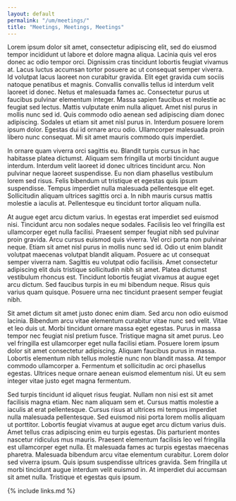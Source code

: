 ```yaml
---
layout: default
permalink: "/um/meetings/"
title: "Meetings, Meetings, Meetings"
---
```


Lorem ipsum dolor sit amet, consectetur adipiscing elit, sed do
eiusmod tempor incididunt ut labore et dolore magna aliqua. Lacinia
quis vel eros donec ac odio tempor orci. Dignissim cras tincidunt
lobortis feugiat vivamus at. Lacus luctus accumsan tortor posuere ac
ut consequat semper viverra. Id volutpat lacus laoreet non curabitur
gravida. Elit eget gravida cum sociis natoque penatibus et
magnis. Convallis convallis tellus id interdum velit laoreet id
donec. Netus et malesuada fames ac. Consectetur purus ut faucibus
pulvinar elementum integer. Massa sapien faucibus et molestie ac
feugiat sed lectus. Mattis vulputate enim nulla aliquet. Amet nisl
purus in mollis nunc sed id. Quis commodo odio aenean sed adipiscing
diam donec adipiscing. Sodales ut etiam sit amet nisl purus
in. Interdum posuere lorem ipsum dolor. Egestas dui id ornare arcu
odio. Ullamcorper malesuada proin libero nunc consequat. Mi sit amet
mauris commodo quis imperdiet.

In ornare quam viverra orci sagittis eu. Blandit turpis cursus in hac
habitasse platea dictumst. Aliquam sem fringilla ut morbi tincidunt
augue interdum. Interdum velit laoreet id donec ultrices tincidunt
arcu. Non pulvinar neque laoreet suspendisse. Eu non diam phasellus
vestibulum lorem sed risus. Felis bibendum ut tristique et egestas
quis ipsum suspendisse. Tempus imperdiet nulla malesuada pellentesque
elit eget. Sollicitudin aliquam ultrices sagittis orci a. In nibh
mauris cursus mattis molestie a iaculis at. Pellentesque eu tincidunt
tortor aliquam nulla.

At augue eget arcu dictum varius. In egestas erat imperdiet sed
euismod nisi. Tincidunt arcu non sodales neque sodales. Facilisis leo
vel fringilla est ullamcorper eget nulla facilisi. Praesent semper
feugiat nibh sed pulvinar proin gravida. Arcu cursus euismod quis
viverra. Vel orci porta non pulvinar neque. Etiam sit amet nisl purus
in mollis nunc sed id. Odio ut enim blandit volutpat maecenas volutpat
blandit aliquam. Posuere ac ut consequat semper viverra nam. Sagittis
eu volutpat odio facilisis. Amet consectetur adipiscing elit duis
tristique sollicitudin nibh sit amet. Platea dictumst vestibulum
rhoncus est. Tincidunt lobortis feugiat vivamus at augue eget arcu
dictum. Sed faucibus turpis in eu mi bibendum neque. Risus quis varius
quam quisque. Posuere urna nec tincidunt praesent semper feugiat nibh.

Sit amet dictum sit amet justo donec enim diam. Sed arcu non odio
euismod lacinia. Bibendum arcu vitae elementum curabitur vitae nunc
sed velit. Vitae et leo duis ut. Morbi tincidunt ornare massa eget
egestas. Purus in massa tempor nec feugiat nisl pretium
fusce. Tristique magna sit amet purus. Leo vel fringilla est
ullamcorper eget nulla facilisi etiam. Posuere lorem ipsum dolor sit
amet consectetur adipiscing. Aliquam faucibus purus in massa. Lobortis
elementum nibh tellus molestie nunc non blandit massa. At tempor
commodo ullamcorper a. Fermentum et sollicitudin ac orci phasellus
egestas. Ultrices neque ornare aenean euismod elementum nisi. Ut eu
sem integer vitae justo eget magna fermentum.

Sed turpis tincidunt id aliquet risus feugiat. Nullam non nisi est sit
amet facilisis magna etiam. Nec nam aliquam sem et. Cursus mattis
molestie a iaculis at erat pellentesque. Cursus risus at ultrices mi
tempus imperdiet nulla malesuada pellentesque. Sed euismod nisi porta
lorem mollis aliquam ut porttitor. Lobortis feugiat vivamus at augue
eget arcu dictum varius duis. Amet tellus cras adipiscing enim eu
turpis egestas. Dis parturient montes nascetur ridiculus mus
mauris. Praesent elementum facilisis leo vel fringilla est ullamcorper
eget nulla. Et malesuada fames ac turpis egestas maecenas
pharetra. Malesuada bibendum arcu vitae elementum curabitur. Lorem
dolor sed viverra ipsum. Quis ipsum suspendisse ultrices gravida. Sem
fringilla ut morbi tincidunt augue interdum velit euismod in. At
imperdiet dui accumsan sit amet nulla. Tristique et egestas quis
ipsum.

{% include links.md %}
